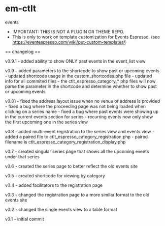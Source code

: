 em-ctlt
=======

events

* IMPORTANT: THIS IS NOT A PLUGIN OR THEME REPO. 
* This is only to work on template customization for Events Espresso. (see https://eventespresso.com/wiki/put-custom-templates/)

== changelog ==


v0.9.1 - added ability to show ONLY past events in the event_list view

v0.9 - added parameters to the shortcode to show past or upcoming events
     - updated shortcode usage in the custom_shortcodes.php file
     - updated info for all commited files
     - the ctlt_espresso_category_* php files will now parse the parameter in the shortcode and determine whether to show past or upcoming events

v0.81 - fixed the address layout issue when no venue or address is provided
      - fixed a bug where the proceeding page was not being loaded when clicking on a series name
      - fixed a bug where past events were showing up in the current events section for series
      - recurring events now only show the first upcoming one in the series view

v0.8 - added multi-event registration to the series view and events view
     - added a paired file to ctlt_espresso_category_registration.php
     - paired filename is ctlt_espresso_category_registration_display.php

v0.7 - created singular series page that shows all the upcoming events under that series

v0.6 - created the series page to better reflect the old events site

v0.5 - created shortcode for viewing by category

v0.4 - added facilitators to the registration page

v0.3 - changed the registration page to a more similar format to the old events site

v0.2 - changed the single events view to a table format

v0.1 - initial commit
